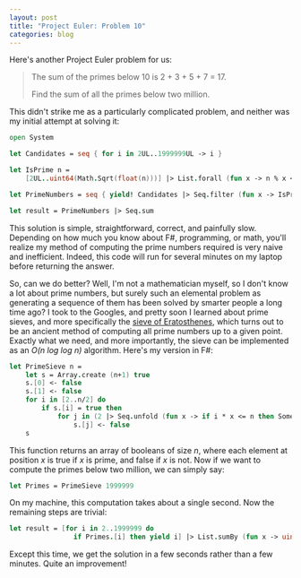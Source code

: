 ```yaml
---
layout: post
title: "Project Euler: Problem 10"
categories: blog
---
```


Here's another Project Euler problem for us:

> The sum of the primes below 10 is 2 + 3 + 5 + 7 = 17.  
>   
> Find the sum of all the primes below two million.

This didn't strike me as a particularly complicated problem, and neither was my initial attempt at solving it:

```fsharp
open System

let Candidates = seq { for i in 2UL..1999999UL -> i }

let IsPrime n =
    [2UL..uint64(Math.Sqrt(float(n)))] |> List.forall (fun x -> n % x <> 0UL)

let PrimeNumbers = seq { yield! Candidates |> Seq.filter (fun x -> IsPrime x) }

let result = PrimeNumbers |> Seq.sum
```

This solution is simple, straightforward, correct, and painfully slow. Depending on how much you know about F#, programming, or math, you'll realize my method of computing the prime numbers required is very naive and inefficient. Indeed, this code will run for several minutes on my laptop before returning the answer.

So, can we do better? Well, I'm not a mathematician myself, so I don't know a lot about prime numbers, but surely such an elemental problem as generating a sequence of them has been solved by smarter people a long time ago? I took to the Googles, and pretty soon I learned about prime sieves, and more specifically the [sieve of Eratosthenes](http://en.wikipedia.org/wiki/Sieve_of_Eratosthenes), which turns out to be an ancient method of computing all prime numbers up to a given point. Exactly what we need, and more importantly, the sieve can be implemented as an _O(n log log n)_ algorithm. Here's my version in F#:

```fsharp
let PrimeSieve n =
    let s = Array.create (n+1) true
    s.[0] <- false
    s.[1] <- false
    for i in [2..n/2] do
        if s.[i] = true then
            for j in (2 |> Seq.unfold (fun x -> if i * x <= n then Some(i * x, x + 1) else None)) do
                s.[j] <- false
    s
```

This function returns an array of booleans of size _n_, where each element at position _x_ is true if _x_ is prime, and false if _x_ is not. Now if we want to compute the primes below two million, we can simply say:

```fsharp
let Primes = PrimeSieve 1999999
```

On my machine, this computation takes about a single second. Now the remaining steps are trivial:

```fsharp
let result = [for i in 2..1999999 do
                if Primes.[i] then yield i] |> List.sumBy (fun x -> uint64(x))
```

Except this time, we get the solution in a few seconds rather than a few minutes. Quite an improvement!
